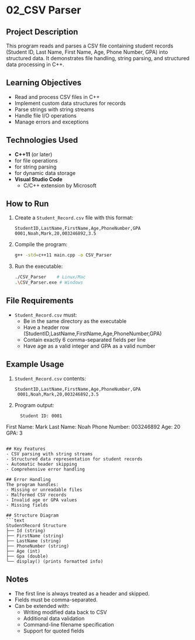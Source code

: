# 02_CSV Parser

## Project Description
This program reads and parses a CSV file containing student records (Student ID, Last Name, First Name, Age, Phone Number, GPA) into structured data. It demonstrates file handling, string parsing, and structured data processing in C++.

## Learning Objectives
- Read and process CSV files in C++
- Implement custom data structures for records
- Parse strings with string streams
- Handle file I/O operations
- Manage errors and exceptions

## Technologies Used
- **C++11** (or later)
- **<fstream>** for file operations
- **<sstream>** for string parsing
- **<vector>** for dynamic data storage
- **Visual Studio Code**
  - C/C++ extension by Microsoft

## How to Run
1. Create a `Student_Record.csv` file with this format:
   ```
   StudentID,LastName,FirstName,Age,PhoneNumber,GPA
   0001,Noah,Mark,20,003246892,3.5
   ```
2. Compile the program:
   ```bash
   g++ -std=c++11 main.cpp -o CSV_Parser
   ```
3. Run the executable:
   ```bash
   ./CSV_Parser    # Linux/Mac
   .\CSV_Parser.exe # Windows
   ```

## File Requirements
- `Student_Record.csv` must:
  - Be in the same directory as the executable
  - Have a header row (StudentID,LastName,FirstName,Age,PhoneNumber,GPA)
  - Contain exactly 6 comma-separated fields per line
  - Have age as a valid integer and GPA as a valid number

## Example Usage
1. `Student_Record.csv` contents:
   ```
   StudentID,LastName,FirstName,Age,PhoneNumber,GPA
    0001,Noah,Mark,20,003246892,3.5
   ```
2. Program output:
   ```
     Student ID: 0001
  First Name: Mark
   Last Name: Noah
Phone Number: 003246892
         Age: 20
         GPA: 3

   ```

## Key Features
- CSV parsing with string streams
- Structured data representation for student records
- Automatic header skipping
- Comprehensive error handling

## Error Handling
The program handles:
- Missing or unreadable files
- Malformed CSV records
- Invalid age or GPA values
- Missing fields

## Structure Diagram
```text
StudentRecord Structure
├── Id (string)
├── FirstName (string)
├── LastName (string)
├── PhoneNumber (string)
├── Age (int)
├── Gpa (double)
└── display() (prints formatted info)
```

## Notes
- The first line is always treated as a header and skipped.
- Fields must be comma-separated.
- Can be extended with:
  - Writing modified data back to CSV
  - Additional data validation
  - Command-line filename specification
  - Support for quoted fields
